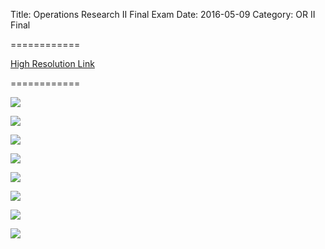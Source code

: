 Title: Operations Research II Final Exam
Date: 2016-05-09
Category: OR II Final

============

[High Resolution Link]({filename}/images/pghMusicScene.pdf)

============


![]({filename}/images/pghMusicScene-1.png)

![]({filename}/images/pghMusicScene-2.png)

![]({filename}/images/pghMusicScene-3.png)

![]({filename}/images/pghMusicScene-4.png)

![]({filename}/images/pghMusicScene-5.png)

![]({filename}/images/pghMusicScene-6.png)

![]({filename}/images/pghMusicScene-7.png)

![]({filename}/images/pghMusicScene-8.png)